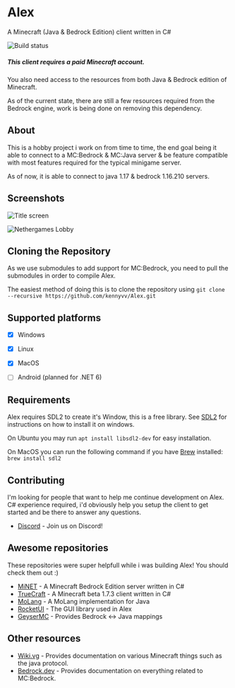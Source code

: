 # Alex
A Minecraft (Java & Bedrock Edition) client written in C# 

![Build status](https://github.com/kennyvv/Alex/workflows/.NET%20Core/badge.svg)

##### This client requires a paid Minecraft account.

You also need access to the resources from both Java & Bedrock edition of Minecraft.

As of the current state, there are still a few resources required from the Bedrock engine, work is being done on removing this dependency.

About
-----

This is a hobby project i work on from time to time, the end goal being it able to connect to a MC:Bedrock & MC:Java server & be feature compatible with most features required for the typical minigame server.

As of now, it is able to connect to java 1.17 & bedrock 1.16.210 servers.

Screenshots
-----------

![Title screen](https://raw.githubusercontent.com/kennyvv/Alex/master/screenshots/menu.png)

![Nethergames Lobby](https://raw.githubusercontent.com/kennyvv/Alex/master/screenshots/ng-lobby.png)

Cloning the Repository
----------------------

As we use submodules to add support for MC:Bedrock, you need to pull the submodules in order to compile Alex.

The easiest method of doing this is to clone the repository using ```git clone --recursive https://github.com/kennyvv/Alex.git```

Supported platforms
----------------------

- [X] Windows
- [X] Linux
- [X] MacOS
- [ ] Android (planned for .NET 6)


Requirements
-------------------

Alex requires SDL2 to create it's Window, this is a free library. See [SDL2](https://wiki.libsdl.org/Installation) for instructions on how to install it on windows.

On Ubuntu you may run ```apt install libsdl2-dev``` for easy installation.

On MacOS you can run the following command if you have [Brew](https://brew.sh) installed: ```brew install sdl2```

Contributing
------------

I'm looking for people that want to help me continue development on Alex.  C# experience required, i'd obviously help you setup the client to get started and be there to answer any questions.

* [Discord](https://discord.gg/txaahdU) - Join us on Discord!

Awesome repositories
---------------------

These repositories were super helpfull while i was building Alex! You should check them out :)

* [MiNET](https://github.com/NiclasOlofsson/MiNET) - A Minecraft Bedrock Edition server written in C#
* [TrueCraft](https://github.com/SirCmpwn/TrueCraft) - A Minecraft beta 1.7.3 client written in C#
* [MoLang](https://github.com/bedrockk/MoLang) - A MoLang implementation for Java
* [RocketUI](https://github.com/TruDan/RocketUI) - The GUI library used in Alex
* [GeyserMC](https://github.com/GeyserMC/mappings) - Provides Bedrock <-> Java mappings

Other resources
---------------

* [Wiki.vg](https://wiki.vg/Main_Page) - Provides documentation on various Minecraft things such as the java protocol.
* [Bedrock.dev](https://bedrock.dev/) - Provides documentation on everything related to MC:Bedrock.
